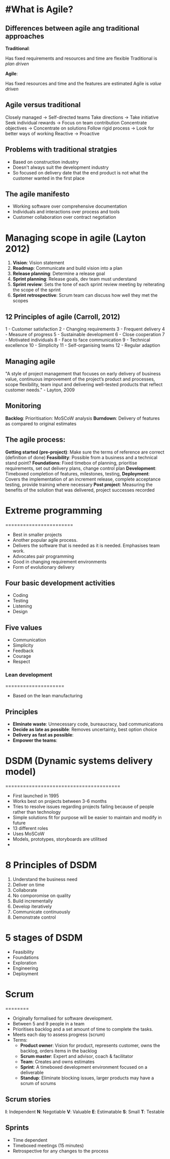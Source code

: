 #What is Agile?
================

## Differences between agile ang traditional approaches

__Traditional__: 

Has fixed requirements and resources and time are flexible
Traditional is _plan driven_

__Agile__: 

Has fixed resources and time and the features are estimated
Agile is _value driven_

## Agile versus traditional

Closely managed 		-> Self-directed teams
Take directions 		-> Take initiative
Seek individual rewards -> Focus on team contribution
Concentrate objectives	-> Concentrate on solutions
Follow rigid process 	-> Look for better ways of working
Reactive				-> Proactive


## Problems with traditional stratgies

* Based on construction industry
* Doesn't always suit the development industry
* So focused on delivery date that the end product is not what the customer wanted in the first place

## The agile manifesto

* Working software over comprehensive documentation
* Individuals and interactions over process and tools
* Customer collaboration over contract negotiation

# Managing scope in agile (Layton 2012)

1. __Vision__: Vision statement
2. __Roadmap__: Communicate and build vision into a plan
3. __Release planning__: Determine a release goal
4. __Sprint planning__: Release goals, dev team must understand
5. __Sprint review__: Sets the tone of each sprint review meeting by reiterating the scope of the sprint
6. __Sprint retrospective__: Scrum team can discuss how well they met the scopes

## 12 Principles of agile (Carroll, 2012)

1 - Customer satisfaction
2 - Changing requirements
3 - Frequent delivery
4 - Measure of progress
5 - Sustainable development
6 - Close cooperation
7 - Motivated individuals
8 - Face to face communication
9 - Technical excellence
10 - Simplicity
11 - Self-organising teams
12 - Regular adaption

## Managing agile

"A style of project management that focuses on early delivery of business value, continuous improvement of the project’s product and processes, scope flexibility, team input and delivering well-tested products that reflect customer needs." - Layton, 2009

## Monitoring 

__Backlog__: Prioritisation: MoSCoW analysis
__Burndown__: Delivery of features as compared to original estimates

## The agile process: 

__Getting started (pre-project)__: Make sure the terms of reference are correct (definition of done)
__Feasibility__: Possible from a business and a technical stand point?
__Foundations__: Fixed timebox of planning, prioritise requirements, set out delivery plans, change control plan
__Development__: Timeboxed completion of features, milestones, testing, 
__Deployment__: Covers the implementation of an increment release, complete acceptance testing, provide training where necessary
__Post project__: Measuring the benefits of the solution that was delivered, project successes recorded

# Extreme programming
=======================
- Best in smaller projects
- Another popular agile process. 
- Delivers the software that is needed as it is needed. Emphasises team work. 
- Advocates pair programming
- Good in changing requirement environments
- Form of evolutionary delivery

## Four basic development activities
- Coding
- Testing
- Listening
- Design

## Five values
- Communication
- Simplicity
- Feedback
- Courage
- Respect

### Lean development
====================
- Based on the lean manufacturing

## Principles

- __Elminate waste__: Unnecessary code, bureaucracy, bad communications
- __Decide as late as possible__: Removes uncertainty, best option choice
- __Delivery as fast as possible__: 
- __Empower the teams__:

# DSDM (Dynamic systems delivery model)
=======================================

- First launched in 1995
- Works best on projects between 3-6 months
- Tries to resolve issues regarding projects failing because of people rather than technology
- Simple solutions fit for purpose will be easier to maintain and modify in future
- 13 different roles 
- Uses MoSCoW 
- Models, prototypes, storyboards are utilitsed
- 

# 8 Principles of DSDM
1. Understand the business need
2. Deliver on time
3. Collaborate
4. No comporomise on quality
5. Build incrementally
6. Develop iteratively
7. Communicate continuously
8. Demonstrate control

# 5 stages of DSDM
- Feasibility
- Foundations
- Exploration
- Engineering
- Deployment

# Scrum
========

- Originally formalised for software development. 
- Between 5 and 9 people in a team
- Prioritises backlog and a set amount of time to complete the tasks. 
- Meets each day to assess progress (scrum)
- Terms: 
	- __Product owner__: Vision for product, represents customer, owns the backlog, orders items in the backlog
	- __Scrum master__: Expert and advisor, coach & facilitator
	- __Team__: Creates and owns estimates
	- __Sprint__: A timeboxed development environment focused on a deliverable
	- __Standup__: Eliminate blocking issues, larger products may have a scrum of scrums

## Scrum stories

__I__: Independent
__N__: Negotiable
__V__: Valuable
__E__: Estimatable
__S__: Small
__T__: Testable

## Sprints

- Time dependent
- Timeboxed meetings (15 minutes)
- Retrospective for any changes to the process
